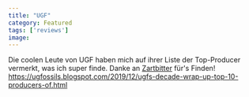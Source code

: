 ```yaml
---
title: "UGF"
category: Featured
tags: ['reviews']
image: 
---
```


Die coolen Leute von UGF haben mich auf ihrer Liste der Top-Producer vermerkt, was ich super finde. Danke an [Zartbitter](https://soundcloud.com/zart_bitter) für's Finden! <https://ugfossils.blogspot.com/2019/12/ugfs-decade-wrap-up-top-10-producers-of.html>

